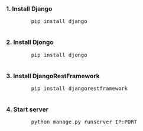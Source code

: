 <h3>1. Install Django</h3>
    <pre>
        pip install django
    </pre>
<h3>2. Install Djongo</h3>
    <pre>
        pip install djongo
    </pre>
<h3>3. Install DjangoRestFramework</h3>
    <pre>
        pip install djangorestframework
    </pre>
<h3>4. Start server</h3>
    <pre>
        python manage.py runserver IP:PORT
    </pre>
